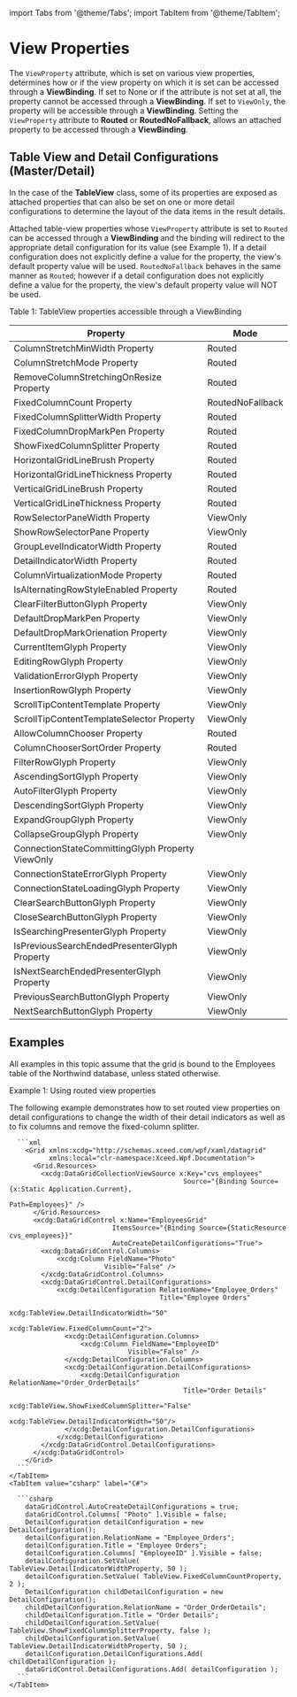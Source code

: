 import Tabs from '@theme/Tabs';
import TabItem from '@theme/TabItem';

# View Properties

The `ViewProperty` attribute, which is set on various view properties, determines how or if the view property on which it is set can be accessed through a **ViewBinding**. If set to None or if the attribute is not set at all, the property cannot be accessed through a **ViewBinding**. If set to `ViewOnly`, the property will be accessible through a **ViewBinding**. Setting the `ViewProperty` attribute to **Routed** or **RoutedNoFallback**, allows an attached property to be accessed through a **ViewBinding**.

## Table View and Detail Configurations (Master/Detail)
In the case of the **TableView** class, some of its properties are exposed as attached properties that can also be set on one or more detail configurations to determine the layout of the data items in the result details.  

Attached table-view properties whose `ViewProperty` attribute is set to `Routed` can be accessed through a **ViewBinding** and the binding will redirect to the appropriate detail configuration for its value (see Example 1). If a detail configuration does not explicitly define a value for the property, the view's default property value will be used. `RoutedNoFallback` behaves in the same manner as `Routed`; however if a detail configuration does not explicitly define a value for the property, the view's default property value will NOT be used.

Table 1: TableView properties accessible through a ViewBinding

|Property	|Mode|
|---------|----|
|ColumnStretchMinWidth Property	|Routed|
|ColumnStretchMode Property	|Routed|
|RemoveColumnStretchingOnResize Property|	Routed|
|FixedColumnCount Property	|RoutedNoFallback|
|FixedColumnSplitterWidth Property	|Routed|
|FixedColumnDropMarkPen Property	|Routed|
|ShowFixedColumnSplitter Property	|Routed|
|HorizontalGridLineBrush Property	|Routed|
|HorizontalGridLineThickness Property	|Routed|
|VerticalGridLineBrush Property	|Routed|
|VerticalGridLineThickness Property	|Routed|
|RowSelectorPaneWidth Property	|ViewOnly|
|ShowRowSelectorPane Property	|ViewOnly|
|GroupLevelIndicatorWidth Property	|Routed|
|DetailIndicatorWidth Property	|Routed|
|ColumnVirtualizationMode Property|	Routed|
|IsAlternatingRowStyleEnabled Property	|Routed|
|ClearFilterButtonGlyph Property	|ViewOnly|
|DefaultDropMarkPen Property|	ViewOnly|
|DefaultDropMarkOrienation Property	|ViewOnly|
|CurrentItemGlyph Property	|ViewOnly|
|EditingRowGlyph Property	|ViewOnly|
|ValidationErrorGlyph Property|	ViewOnly|
|InsertionRowGlyph Property|	ViewOnly|
|ScrollTipContentTemplate Property	|ViewOnly|
|ScrollTipContentTemplateSelector Property	|ViewOnly|
|AllowColumnChooser Property	|Routed|
|ColumnChooserSortOrder Property|	Routed|
|FilterRowGlyph Property	|ViewOnly|
|AscendingSortGlyph Property|	ViewOnly|
|AutoFilterGlyph Property	|ViewOnly|
|DescendingSortGlyph Property	|ViewOnly|
|ExpandGroupGlyph Property	|ViewOnly|
|CollapseGroupGlyph Property	|ViewOnly|
|ConnectionStateCommittingGlyph Property	ViewOnly|
|ConnectionStateErrorGlyph Property|	ViewOnly|
|ConnectionStateLoadingGlyph Property|	ViewOnly|
|ClearSearchButtonGlyph Property	|ViewOnly|
|CloseSearchButtonGlyph Property	|ViewOnly|
|IsSearchingPresenterGlyph Property	|ViewOnly|
|IsPreviousSearchEndedPresenterGlyph Property	|ViewOnly|
|IsNextSearchEndedPresenterGlyph Property	|ViewOnly|
|PreviousSearchButtonGlyph Property	|ViewOnly|
|NextSearchButtonGlyph Property	|ViewOnly|

## Examples
All examples in this topic assume that the grid is bound to the Employees table of the Northwind database, unless stated otherwise.

Example 1: Using routed view properties

The following example demonstrates how to set routed view properties on detail configurations to change the width of their detail indicators as well as to fix columns and remove the fixed-column splitter.

<Tabs>
    <TabItem value="xaml" label="XAML" default>

      ```xml
        <Grid xmlns:xcdg="http://schemas.xceed.com/wpf/xaml/datagrid"
              xmlns:local="clr-namespace:Xceed.Wpf.Documentation">
          <Grid.Resources>
            <xcdg:DataGridCollectionViewSource x:Key="cvs_employees"
                                                Source="{Binding Source={x:Static Application.Current},
                                                            Path=Employees}" />
          </Grid.Resources>
          <xcdg:DataGridControl x:Name="EmployeesGrid"
                              ItemsSource="{Binding Source={StaticResource cvs_employees}}"
                              AutoCreateDetailConfigurations="True">
            <xcdg:DataGridControl.Columns>
                <xcdg:Column FieldName="Photo"
                            Visible="False" />
            </xcdg:DataGridControl.Columns>
            <xcdg:DataGridControl.DetailConfigurations>
                <xcdg:DetailConfiguration RelationName="Employee_Orders"
                                          Title="Employee Orders"
                                          xcdg:TableView.DetailIndicatorWidth="50"
                                          xcdg:TableView.FixedColumnCount="2">
                  <xcdg:DetailConfiguration.Columns>
                      <xcdg:Column FieldName="EmployeeID"
                                  Visible="False" />
                  </xcdg:DetailConfiguration.Columns>
                  <xcdg:DetailConfiguration.DetailConfigurations>
                      <xcdg:DetailConfiguration RelationName="Order_OrderDetails"
                                                Title="Order Details"
                                                xcdg:TableView.ShowFixedColumnSplitter="False"
                                                xcdg:TableView.DetailIndicatorWidth="50"/>
                  </xcdg:DetailConfiguration.DetailConfigurations>
                </xcdg:DetailConfiguration>
            </xcdg:DataGridControl.DetailConfigurations>
          </xcdg:DataGridControl>
        </Grid>
      ```
    </TabItem>
    <TabItem value="csharp" label="C#">

      ```csharp
        dataGridControl.AutoCreateDetailConfigurations = true;
        dataGridControl.Columns[ "Photo" ].Visible = false;
        DetailConfiguration detailConfiguration = new DetailConfiguration();
        detailConfiguration.RelationName = "Employee_Orders";
        detailConfiguration.Title = "Employee Orders";
        detailConfiguration.Columns[ "EmployeeID" ].Visible = false;
        detailConfiguration.SetValue( TableView.DetailIndicatorWidthProperty, 50 );
        detailConfiguration.SetValue( TableView.FixedColumnCountProperty, 2 );
        DetailConfiguration childDetailConfiguration = new DetailConfiguration();
        childDetailConfiguration.RelationName = "Order_OrderDetails";
        childDetailConfiguration.Title = "Order Details";
        childDetailConfiguration.SetValue( TableView.ShowFixedColumnSplitterProperty, false );
        childDetailConfiguration.SetValue( TableView.DetailIndicatorWidthProperty, 50 );
        detailConfiguration.DetailConfigurations.Add( childDetailConfiguration );
        dataGridControl.DetailConfigurations.Add( detailConfiguration );
      ```
    </TabItem>
  </Tabs>